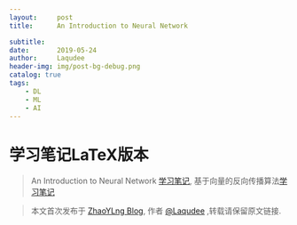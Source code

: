 ```yaml
---
layout:     post
title:      An Introduction to Neural Network

subtitle:   
date:       2019-05-24
author:     Laqudee
header-img: img/post-bg-debug.png
catalog: true
tags:
    - DL
    - ML
    - AI
---
```

# 学习笔记LaTeX版本
> An Introduction to Neural Network [学习笔记](https://github.com/ZhaoYLong.github.io/pdf_dl/An-Introduction-to-Neural-Network.pdf), 
> 基于向量的反向传播算法[学习笔记](https://github.com/ZhaoYLong.github.io/pdf_dl/Vector_based_backprop_algorithm.pdf)



> 本文首次发布于 [ZhaoYLng Blog](http://ZhaoYLong.github.io), 作者 [@Laqudee](http://github.com/ZhaoYLong) ,转载请保留原文链接.